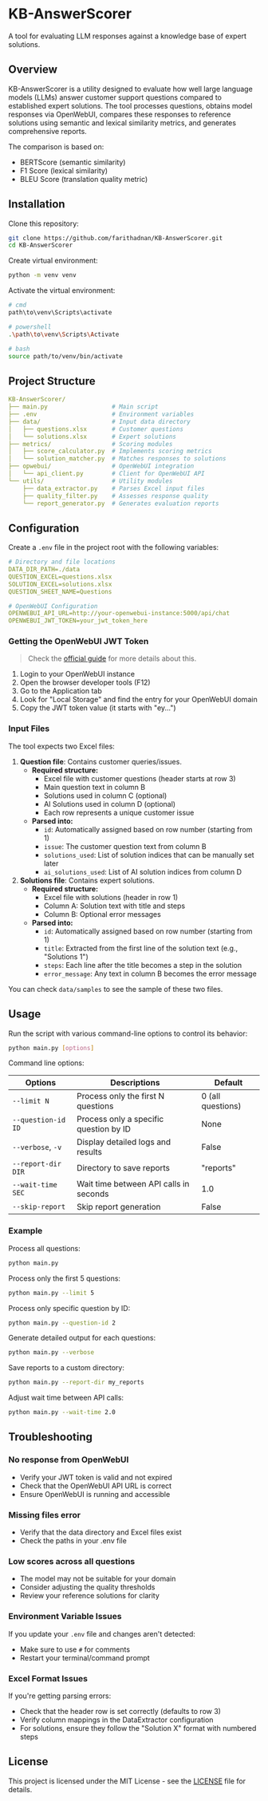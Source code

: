 # KB-AnswerScorer

A tool for evaluating LLM responses against a knowledge base of expert solutions.

## Overview

KB-AnswerScorer is a utility designed to evaluate how well large language models (LLMs) answer customer support questions compared to established expert solutions. The tool processes questions, obtains model responses via OpenWebUI, compares these responses to reference solutions using semantic and lexical similarity metrics, and generates comprehensive reports.

The comparison is based on:

- BERTScore (semantic similarity)
- F1 Score (lexical similarity)
- BLEU Score (translation quality metric)

## Installation

Clone this repository:

```bash
git clone https://github.com/farithadnan/KB-AnswerScorer.git
cd KB-AnswerScorer
```

Create virtual environment:

```bash
python -m venv venv
```

Activate the virtual environment:

```bash
# cmd
path\to\venv\Scripts\activate

# powershell
.\path\to\venv\Scripts\Activate

# bash
source path/to/venv/bin/activate
```

## Project Structure

```yaml
KB-AnswerScorer/
├── main.py                  # Main script
├── .env                     # Environment variables
├── data/                    # Input data directory
│   ├── questions.xlsx       # Customer questions
│   └── solutions.xlsx       # Expert solutions
├── metrics/                 # Scoring modules
│   ├── score_calculator.py  # Implements scoring metrics
│   └── solution_matcher.py  # Matches responses to solutions
├── opwebui/                 # OpenWebUI integration
│   └── api_client.py        # Client for OpenWebUI API
└── utils/                   # Utility modules
    ├── data_extractor.py    # Parses Excel input files
    ├── quality_filter.py    # Assesses response quality
    └── report_generator.py  # Generates evaluation reports
```

## Configuration

Create a `.env` file in the project root with the following variables:

```yaml
# Directory and file locations
DATA_DIR_PATH=./data
QUESTION_EXCEL=questions.xlsx
SOLUTION_EXCEL=solutions.xlsx
QUESTION_SHEET_NAME=Questions

# OpenWebUI Configuration
OPENWEBUI_API_URL=http://your-openwebui-instance:5000/api/chat
OPENWEBUI_JWT_TOKEN=your_jwt_token_here
```

### Getting the OpenWebUI JWT Token

> Check the [official guide](https://docs.openwebui.com/getting-started/api-endpoints#authentication) for more details about this.

1. Login to your OpenWebUI instance
2. Open the browser developer tools (F12)
3. Go to the Application tab
4. Look for "Local Storage" and find the entry for your OpenWebUI domain
5. Copy the JWT token value (it starts with "ey...")


### Input Files

The tool expects two Excel files:

1. **Question file**: Contains customer queries/issues.
    - **Required structure:**
        - Excel file with customer questions (header starts at row 3)
        - Main question text in column B
        - Solutions used in column C (optional)
        - AI Solutions used in column D (optional)
        - Each row represents a unique customer issue
    - **Parsed into:**
        - `id`: Automatically assigned based on row number (starting from 1)
        - `issue`: The customer question text from column B
        - `solutions_used`: List of solution indices that can be manually set later
        - `ai_solutions_used`: List of AI solution indices from column D
2. **Solutions file**: Contains expert solutions.
    - **Required structure:**
        - Excel file with solutions (header in row 1)
        - Column A: Solution text with title and steps
        - Column B: Optional error messages
    - **Parsed into:**
        - `id`: Automatically assigned based on row number (starting from 1)
        - `title`: Extracted from the first line of the solution text (e.g., "Solutions 1")
        - `steps`: Each line after the title becomes a step in the solution
        - `error_message`: Any text in column B becomes the error message

You can check `data/samples` to see the sample of these two files.

## Usage

Run the script with various command-line options to control its behavior:

```bash
python main.py [options]
```

Command line options:

| Options            | Descriptions                              | Default           |
|--------------------|-------------------------------------------|-------------------|
|`--limit N`         | Process only the first N questions        | 0 (all questions) |
|`--question-id ID`  | Process only a specific question by ID	 | None              |
|`--verbose`, `-v`   | Display detailed logs and results	     | False             |
| `--report-dir DIR` | Directory to save reports                 | "reports"         |
| `--wait-time SEC`  | Wait time between API calls in seconds    | 1.0               |
| `--skip-report`    | Skip report generation                    | False             |

### Example

Process all questions:

```bash
python main.py
```

Process only the first 5 questions:

```bash
python main.py --limit 5
```

Process only specific question by ID:

```bash
python main.py --question-id 2
```

Generate detailed output for each questions:

```bash
python main.py --verbose
```

Save reports to a custom directory:

```bash
python main.py --report-dir my_reports
```

Adjust wait time between API calls:

```bash
python main.py --wait-time 2.0
```

## Troubleshooting

### No response from OpenWebUI

- Verify your JWT token is valid and not expired
- Check that the OpenWebUI API URL is correct
- Ensure OpenWebUI is running and accessible

### Missing files error

- Verify that the data directory and Excel files exist
- Check the paths in your .env file

### Low scores across all questions

- The model may not be suitable for your domain
- Consider adjusting the quality thresholds
- Review your reference solutions for clarity

### Environment Variable Issues

If you update your `.env` file and changes aren't detected:

- Make sure to use `#` for comments
- Restart your terminal/command prompt


### Excel Format Issues

If you're getting parsing errors:

- Check that the header row is set correctly (defaults to row 3)
- Verify column mappings in the DataExtractor configuration
- For solutions, ensure they follow the "Solution X" format with numbered steps

## License

This project is licensed under the MIT License - see the [LICENSE](./LICENSE) file for details.